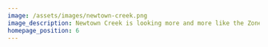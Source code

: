 ```yaml
---
image: /assets/images/newtown-creek.png
image_description: Newtown Creek is looking more and more like the Zone in Stalker.
homepage_position: 6
---
```


